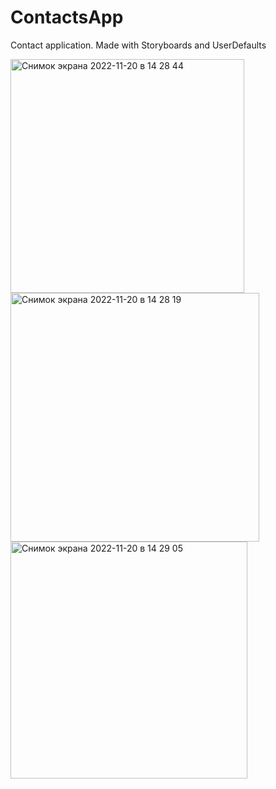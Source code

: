 # ContactsApp

Contact application. Made with Storyboards and UserDefaults



<img width="374" alt="Снимок экрана 2022-11-20 в 14 28 44" src="https://user-images.githubusercontent.com/60157413/202899578-994770fa-ce3c-4644-9eb9-f07499b72dae.png"> <img width="398" alt="Снимок экрана 2022-11-20 в 14 28 19" src="https://user-images.githubusercontent.com/60157413/202899579-2c5c0f03-cdc9-4aaa-a91f-fce36ade8eb0.png"> <img width="379" alt="Снимок экрана 2022-11-20 в 14 29 05" src="https://user-images.githubusercontent.com/60157413/202899580-3cd28991-a359-4daa-9e34-09d59676d8dc.png">

